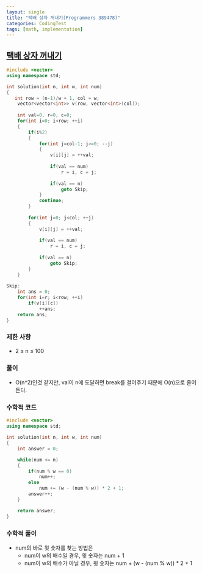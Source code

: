 ```yaml
---
layout: single
title: "택배 상자 꺼내기(Programmers 389478)"
categories: CodingTest
tags: [math, implementation]
---
```


## <a href="https://school.programmers.co.kr/learn/courses/30/lessons/389478" target="_blank">택배 상자 꺼내기</a>

```cpp
#include <vector>
using namespace std;

int solution(int n, int w, int num)
{
   int row = (n-1)/w + 1, col = w;
    vector<vector<int>> v(row, vector<int>(col));
    
    int val=0, r=0, c=0;
    for(int i=0; i<row; ++i)
    {
        if(i%2)
        {
            for(int j=col-1; j>=0; --j)
            {
                v[i][j] = ++val;
                
                if(val == num)
                    r = i, c = j;          
                    
                if(val == n)
                    goto Skip;
            }
            continue;
        }
        
        for(int j=0; j<col; ++j)
        {
            v[i][j] = ++val;    
            
            if(val == num)
                r = i, c = j;      
            
            if(val == n)
                goto Skip;
        }
    }
    
Skip:
    int ans = 0;
    for(int i=r; i<row; ++i)
        if(v[i][c])
            ++ans;
    return ans;
}
```

### 제한 사항

- 2 ≤ n ≤ 100

### 풀이

- O(n^2)인것 같지만, val이 n에 도달하면 break를 걸어주기 때문에 O(n)으로 줄어든다.

### 수학적 코드

```cpp
#include <vector>
using namespace std;

int solution(int n, int w, int num)
{
    int answer = 0;

    while(num <= n)
    {
        if(num % w == 0)
            num++;
        else
            num += (w - (num % w)) * 2 + 1;        
        answer++;
    }

    return answer;
}
```

### 수학적 풀이

- num의 바로 윗 숫자를 찾는 방법은
  - num이 w의 배수일 경우, 윗 숫자는 num + 1
  - num이 w의 배수가 아닐 경우, 윗 숫자는 num + (w - (num % w)) * 2 + 1
